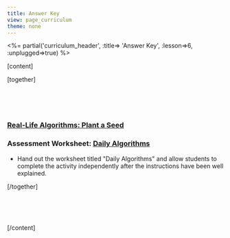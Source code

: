```yaml
---
title: Answer Key
view: page_curriculum
theme: none
---
```


<%= partial('curriculum_header', :title=> 'Answer Key', :lesson=>6, :unplugged=>true) %>

[content]

[together]

<br/><br/><br/>


### [Real-Life Algorithms: Plant a Seed](Key-Activity6-RealLifeAlgorithms.pdf)

### Assessment Worksheet: [Daily Algorithms](Key-Assessment6-RealLifeAlg.pdf)
- Hand out the worksheet titled "Daily Algorithms" and allow students to complete the activity independently after the instructions have been well explained.

[/together]

<!--(this is left in here as an example of how to include an image in Markdown)
![](binaryphoto.png) -->


<br/><br/><br/>




[/content]

<link rel="stylesheet" type="text/css" href="../docs/morestyle.css"/>